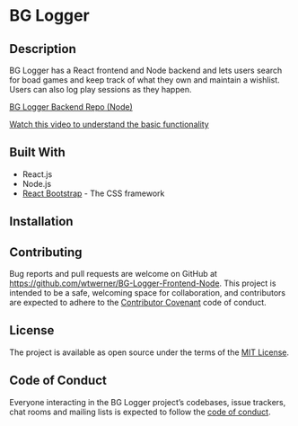 # BG Logger

## Description

BG Logger has a React frontend and Node backend and lets users search for boad games and keep track of what they own and maintain a wishlist. Users can also log play sessions as they happen.

[BG Logger Backend Repo (Node)](https://github.com/wtwerner/BG-Logger-Backend-Node)

[Watch this video to understand the basic functionality](https://youtu.be/8aVrW1p2VBI)

## Built With


* React.js
* Node.js
* [React Bootstrap](https://react-bootstrap.github.io/) - The CSS framework

## Installation



## Contributing

Bug reports and pull requests are welcome on GitHub at https://github.com/wtwerner/BG-Logger-Frontend-Node. This project is intended to be a safe, welcoming space for collaboration, and contributors are expected to adhere to the [Contributor Covenant](https://contributor-covenant.org/) code of conduct.

## License

The project is available as open source under the terms of the [MIT License](https://opensource.org/licenses/MIT).

## Code of Conduct

Everyone interacting in the BG Logger project’s codebases, issue trackers, chat rooms and mailing lists is expected to follow the [code of conduct](https://www.contributor-covenant.org/version/1/4/code-of-conduct).
